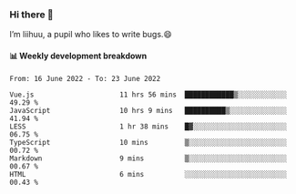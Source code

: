 ### Hi there 👋
I’m liihuu, a pupil who likes to write bugs.😄


#### 📊 Weekly development breakdown
<!--START_SECTION:waka-->

```text
From: 16 June 2022 - To: 23 June 2022

Vue.js                     11 hrs 56 mins  ████████████▒░░░░░░░░░░░░   49.29 %
JavaScript                 10 hrs 9 mins   ██████████▒░░░░░░░░░░░░░░   41.94 %
LESS                       1 hr 38 mins    █▓░░░░░░░░░░░░░░░░░░░░░░░   06.75 %
TypeScript                 10 mins         ▒░░░░░░░░░░░░░░░░░░░░░░░░   00.72 %
Markdown                   9 mins          ▒░░░░░░░░░░░░░░░░░░░░░░░░   00.67 %
HTML                       6 mins          ░░░░░░░░░░░░░░░░░░░░░░░░░   00.43 %
```

<!--END_SECTION:waka-->

<!--
**liihuu/liihuu** is a ✨ _special_ ✨ repository because its `README.md` (this file) appears on your GitHub profile.

Here are some ideas to get you started:

- 🔭 I’m currently working on ...
- 🌱 I’m currently learning ...
- 👯 I’m looking to collaborate on ...
- 🤔 I’m looking for help with ...
- 💬 Ask me about ...
- 📫 How to reach me: ...
- 😄 Pronouns: ...
- ⚡ Fun fact: ...
-->
